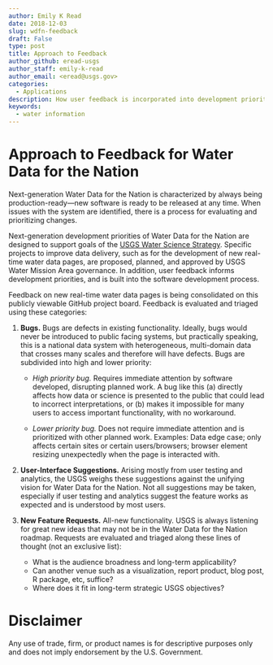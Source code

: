 ```yaml
---
author: Emily K Read
date: 2018-12-03
slug: wdfn-feedback
draft: False
type: post
title: Approach to Feedback
author_github: eread-usgs
author_staff: emily-k-read
author_email: <eread@usgs.gov>
categories:
  - Applications
description: How user feedback is incorporated into development priorities for USGS Water Data for the Nation.
keywords:
  - water information
---
```

Approach to Feedback for Water Data for the Nation
=======

Next-generation Water Data for the Nation is characterized by always being production-ready—new software is ready to be released at any time. When issues with the system are identified, there is a process for evaluating and prioritizing changes.

Next-generation development priorities of Water Data for the Nation are designed to support goals of the [USGS Water Science Strategy](https://pubs.usgs.gov/circ/1383g/). Specific projects to improve data delivery, such as for the development of new real-time water data pages, are proposed, planned, and approved by USGS Water Mission Area governance. In addition, user feedback informs development priorities, and is built into the software development process.

Feedback on new real-time water data pages is being consolidated on this publicly viewable GitHub project board. Feedback is evaluated and triaged using these categories:

1. **Bugs.**  Bugs are defects in existing functionality. Ideally, bugs would never be introduced to public facing systems, but practically speaking, this is a national data system with heterogeneous, multi-domain data that crosses many scales and therefore will have defects. Bugs are subdivided into high and lower priority:

	* *High priority bug.*  Requires immediate attention by software developed, disrupting planned work. A bug like this (a) directly affects how data or science is presented to the public that could lead to incorrect interpretations, or (b) makes it impossible for many users to access important functionality, with no workaround.

	* *Lower priority bug.*  Does not require immediate attention and is prioritized with other planned work. Examples: Data edge case; only affects certain sites or certain users/browsers; browser element resizing unexpectedly when the page is interacted with.

2. **User-Interface Suggestions.**  Arising mostly from user testing and analytics, the USGS weighs these suggestions against the unifying vision for Water Data for the Nation. Not all suggestions may be taken, especially if user testing and analytics suggest the feature works as expected and is understood by most users.

3. **New Feature Requests.**  All-new functionality.  USGS is always listening for great new ideas that may not be in the Water Data for the Nation roadmap. Requests are evaluated and triaged along these lines of thought (not an exclusive list):

	* What is the audience broadness and long-term applicability?
	* Can another venue such as a visualization, report product, blog post, R package, etc, suffice?
	* Where does it fit in long-term strategic USGS objectives?


Disclaimer
==========
Any use of trade, firm, or product names is for descriptive purposes only and does not imply endorsement by the U.S. Government.
